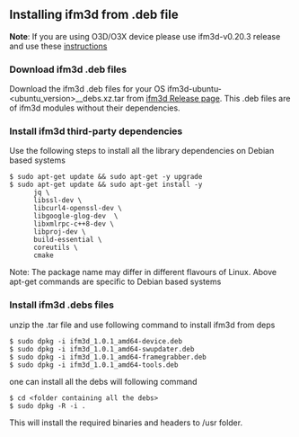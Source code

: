 ## Installing ifm3d from .deb file

**Note**: If you are using O3D/O3X device please use ifm3d-v0.20.3 release and use these [instructions](https://github.com/ifm/ifm3d/blob/v0.20.3/doc/source_build.md)

### Download ifm3d .deb files

Download the ifm3d .deb files for your OS ifm3d-ubuntu-<ubuntu_version>_<arch>_debs.xz.tar from [ifm3d Release page](https://github.com/ifm/ifm3d/releases).
This .deb files are of ifm3d modules without their dependencies.

### Install ifm3d third-party dependencies

Use the following steps to install all the library dependencies on Debian based systems
  
```
$ sudo apt-get update && sudo apt-get -y upgrade
$ sudo apt-get update && sudo apt-get install -y
      jq \ 
      libssl-dev \
      libcurl4-openssl-dev \
      libgoogle-glog-dev  \
      libxmlrpc-c++8-dev \ 
      libproj-dev \
      build-essential \
      coreutils \
      cmake                         
```

Note: The package name may differ in different flavours of Linux. 
Above apt-get commands are specific to Debian based systems

### Install ifm3d .debs files 
unzip the .tar file and use following command to install ifm3d from deps

```
$ sudo dpkg -i ifm3d_1.0.1_amd64-device.deb
$ sudo dpkg -i ifm3d_1.0.1_amd64-swupdater.deb
$ sudo dpkg -i ifm3d_1.0.1_amd64-framegrabber.deb
$ sudo dpkg -i ifm3d_1.0.1_amd64-tools.deb
```

one can install all the debs will following command
```
$ cd <folder containing all the debs>
$ sudo dpkg -R -i .
```

This will install the required binaries and headers to /usr folder.
